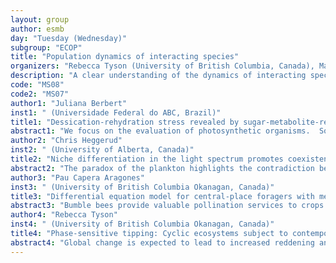 ```yaml
---
layout: group
author: esmb
day: "Tuesday (Wednesday)"
subgroup: "ECOP"
title: "Population dynamics of interacting species"
organizers: "Rebecca Tyson (University of British Columbia, Canada), Maria Martignoni (Memorial University of Newfoundland, Canada), Frithjof Lutscher (University of Ottawa, Canada)"
description: "A clear understanding of the dynamics of interacting species is of crucial importance as researchers try to predict the effects of invasive species and climate change on population persistence, diversity, and spread.  Without such understanding, it is easy for managers to implement actions that may seem appropriate based on past knowledge, but that turn out to be potentially disastrous given new, emerging understanding of interacting populations.  For example, the use of mycorrhizae as a biofertilizer is seen to be of high benefit to growers, but field studies have generated conflicting results.  Recent mathematical work shows that the fungi can ultimately be detrimental or beneficial, depending on the nature of the nonlinear interactions between plant and fungi.  This example is an illustration of the importance of mathematical work on the nonlinear interactions between species in order to untangle the population dynamics that result.  This mini-symposium will gather together talks covering a wide range of interacting species models, creating an environment where there is maximum likelihood that ideas from one speaker will be entirely novel to another speaker, and generate new ideas for future research and collaboration."
code: "MS08"
code2: "MS07"
author1: "Juliana Berbert"
inst1: " (Universidade Federal do ABC, Brazil)"
title1: "Dessication-rehydration stress revealed by sugar-metabolite-reserve model"
abstract1: "We focus on the evaluation of photosynthetic organisms.  Some species and tissues can endure periods of the dry season because they rely on robust dynamics of metabolites.  The metabolic dynamics are complex and challenging to address because the system involves several steps, usually with hundreds of metabolites.  The metabolite densities vary among species and tissues and respond to external conditions, such as an environmental stimulus like water supply.  Understanding these responses, particularly the dessication-rehydration processes, are important both economically and evolutionarily, especially in the presence of climate change.  Therefore, we propose a new way to analyze the dynamics of metabolites with a compartmental model which explores the metabolites’ density-dependence on water explicitly.  We use a mathematical formulation to model the dynamics among three essential metabolite classes: sugar (S), active metabolite (A), and reserve accumulation (R).  Through stability analysis and numerical solutions, we characterize regions on the phase space, defined by the transition rates between the classes S to A and S to R, where the system diverges or approaches zero.  We show that different species and tissues respond distinctly to dessication processes, being more or less resilient according to the transition rates between the compartments of the model.  Furthermore, the effects of water supply fluctuation, due to the dessication-rehydration processes, show that unless the organism has a robust reservoir for metabolism, the system cannot support itself for a long time.  Many results corroborate experimental observations, and others provide a new perspective on the studies of metabolic dynamics, such as the significance of the metabolism reservoir.  We understand that knowing the organism’s response to abiotic changes, particularly that of the water supply, may improve our management of the use of these organisms, for example, in the crop field during climate changes."
author2: "Chris Heggerud"
inst2: " (University of Alberta, Canada)"
title2: "Niche differentiation in the light spectrum promotes coexistence of phytoplankton species: a spatial modeling approach."
abstract2: "The paradox of the plankton highlights the contradiction between Gause's law and the observed diversity of phytoplankton.  It is well known that phytoplankton dynamics depend heavily on two main resources; light and nutrients. Here we consider light as a continuum of resources rather than a single resource. We propose a spatially explicit RD model to explore under what circumstance coexistence is possible from a mathematical and biological perspective. Furthermore, we provide biological context as to when coexistence is expected based on the degree of niche differentiation within the light spectrum and overall turbidity of the water."
author3: "Pau Capera Aragones"
inst3: " (University of British Columbia Okanagan, Canada)"
title3: "Differential equation model for central-place foragers with memory: Implications for bumble bee crop pollination"
abstract3: "Bumble bees provide valuable pollination services to crops around the world. However, their populations are declining in intensively farmed landscapes. Understanding the dispersal behaviour of these bees is a key step in determining how agricultural landscapes can best be enhanced for bumble bee survival. In our work, we develop a partial integro-differential equation model to predict the spatial distribution of foraging bumble bees in dynamic heterogeneous landscapes. In our model, the foraging population is divided into two subpopulations, one engaged in an intensive search mode (modeled by diffusion) and the other engaged in an extensive search mode (modeled by advection). Our model considers the effects of resource-dependent switching rates between movement modes, resource depletion, central-place foraging behaviour, and memory. We use our model to investigate how crop pollination services are affected by wildflower enhancements. We find that planting wildflowers adjacent to a crop can increase the pollination services to the crop, and we quantify this benefit as a function of the location, quantity, and quality of the planted wildflowers."
author4: "Rebecca Tyson"
inst4: " (University of British Columbia Okanagan, Canada)"
title4: "Phase-sensitive tipping: Cyclic ecosystems subject to contemporary climate"
abstract4: "Global change is expected to lead to increased reddening and amplitude of climate noise.  In this paper we explore how these changes in climate variability  could interact with systems that are already oscillating, namely, predator-prey systems.  We include an Allee effect in the prey equation so that we can determine whether or not extinction is deterministically possible.   We identify the phase of the predator-prey cycle as a new critical factor for tipping points (critical transitions) in cyclic systems subject to time-varying external conditions.   Our analysis of these examples uncovers a counter-intuitive behaviour, which we call phase-sensitive tipping (or P-tipping), where tipping to extinction occurs only from certain phases of the cycle.  We find that P-tipping can occur in both the Rosenzweig-MacArthur (RM) and Leslie-Gower-May (LGM) model systems, and for realistic parameter values for the Canada lynx and snowshoe hare.  Our work identifies a new mechanism for climate-induced extinction."
---
```

